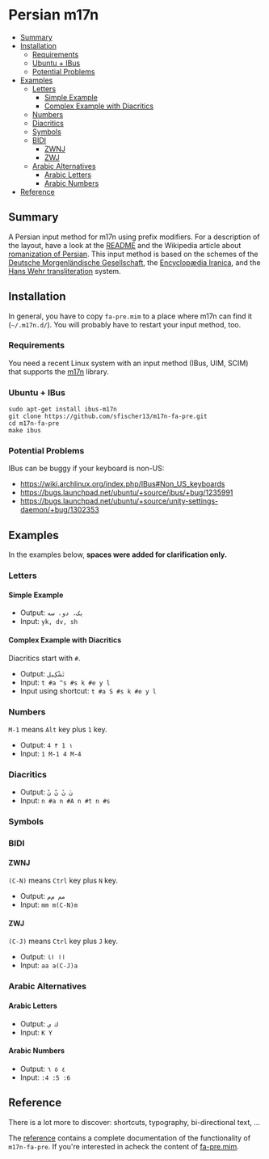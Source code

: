 # Persian m17n



- [Summary](#summary)
- [Installation](#installation)
  - [Requirements](#requirements)
  - [Ubuntu + IBus](#ubuntu--ibus)
  - [Potential Problems](#potential-problems)
- [Examples](#examples)
  - [Letters](#letters)
    - [Simple Example](#simple-example)
    - [Complex Example with Diacritics](#complex-example-with-diacritics)
  - [Numbers](#numbers)
  - [Diacritics](#diacritics)
  - [Symbols](#symbols)
  - [BIDI](#bidi)
    - [ZWNJ](#zwnj)
    - [ZWJ](#zwj)
  - [Arabic Alternatives](#arabic-alternatives)
    - [Arabic Letters](#arabic-letters)
    - [Arabic Numbers](#arabic-numbers)
- [Reference](#reference)


## Summary

A Persian input method for m17n using prefix modifiers. For a description of the layout, have a look at the [README](https://github.com/sfischer13/m17n-fa-pre/blob/master/README.md) and the Wikipedia article about [romanization of Persian](https://en.wikipedia.org/wiki/Romanization_of_Persian).
This input method is based on the schemes of the [Deutsche Morgenländische Gesellschaft](https://en.wikipedia.org/wiki/Deutsche_Morgenl%C3%A4ndische_Gesellschaft), the [Encyclopædia Iranica](https://en.wikipedia.org/wiki/Encyclop%C3%A6dia_Iranica), and the [Hans Wehr transliteration](https://en.wikipedia.org/wiki/Hans_Wehr_transliteration) system.

## Installation

In general, you have to copy `fa-pre.mim` to a place where m17n can find it (`~/.m17n.d/`). You will probably have to restart your input method, too.

### Requirements

You need a recent Linux system with an input method (IBus, UIM, SCIM) that supports the [m17n](http://www.nongnu.org/m17n/) library.

### Ubuntu + IBus

```shell
sudo apt-get install ibus-m17n
git clone https://github.com/sfischer13/m17n-fa-pre.git
cd m17n-fa-pre
make ibus
```

### Potential Problems

IBus can be buggy if your keyboard is non-US:

- https://wiki.archlinux.org/index.php/IBus#Non_US_keyboards
- https://bugs.launchpad.net/ubuntu/+source/ibus/+bug/1235991
- https://bugs.launchpad.net/ubuntu/+source/unity-settings-daemon/+bug/1302353

## Examples

In the examples below, **spaces were added for clarification only.**

### Letters

#### Simple Example

- Output: `یک، دو، سه`
- Input: `yk, dv, sh`

#### Complex Example with Diacritics

Diacritics start with `#`.

- Output: `تَشْکِیل`
- Input: `t #a ^s #s k #e y l`
- Input using shortcut: `t #a S #s k #e y l`

### Numbers

`M-1` means `Alt` key plus `1` key.

- Output: `‏۱ 1 ۴ 4`
- Input: `1 M-1 4 M-4`

### Diacritics

- Output: `نَ نً نّ نْ`
- Input: `n #a n #A n #t n #s`

### Symbols

### BIDI

#### ZWNJ

`(C-N)` means `Ctrl` key plus `N` key.

- Output: `مم م‌م`
- Input: `mm m(C-N)m`

#### ZWJ

`(C-J)` means `Ctrl` key plus `J` key.

- Output: `اا ا‍ا`
- Input: `aa a(C-J)a`

### Arabic Alternatives

#### Arabic Letters

- Output: `ك ي`
- Input: `K Y`

#### Arabic Numbers

- Output: `٤ ٥ ٦`
- Input: `:4 :5 :6`

## Reference

There is a lot more to discover: shortcuts, typography, bi-directional text, …

The [reference](https://github.com/sfischer13/m17n-fa-pre/blob/master/reference.md) contains a complete documentation of the functionality of `m17n-fa-pre`. If you're interested in acheck the content of [fa-pre.mim](https://github.com/sfischer13/m17n-fa-pre/blob/master/fa-pre.mim). 
